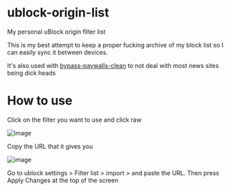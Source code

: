 # ublock-origin-list
My personal uBlock origin filter list

This is my best attempt to keep a proper fucking archive of my block list so I can easily sync it between devices.

It's also used with [bypass-paywalls-clean](https://gitlab.com/magnolia1234/bypass-paywalls-clean-filters/-/raw/main/bpc-paywall-filter.txt) to not deal with most news sites being dick heads

# How to use
Click on the filter you want to use and click raw

![image](https://github.com/46620/ublock-origin-list/assets/29524794/eff10b33-1675-4f7d-93e4-0b20708d5bfe)

Copy the URL that it gives you

![image](https://github.com/46620/ublock-origin-list/assets/29524794/5fbffdee-d7ca-48b0-8e50-ff79bbe80904)

Go to ublock settings > Filter list > import > and paste the URL. Then press Apply Changes at the top of the screen
